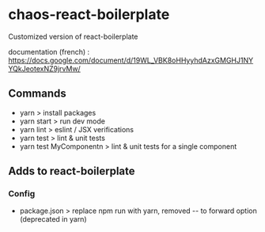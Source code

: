 # chaos-react-boilerplate
Customized version of react-boilerplate

documentation (french) : https://docs.google.com/document/d/19WL_VBK8oHHyyhdAzxGMGHJ1NYYQkJeotexNZ9jrvMw/

## Commands

- yarn > install packages
- yarn start > run dev mode
- yarn lint > eslint / JSX verifications
- yarn test > lint & unit tests
- yarn test MyComponentn > lint & unit tests for a single component

## Adds to react-boilerplate

### Config

- package.json > replace npm run with yarn, removed -- to forward option (deprecated in yarn)
